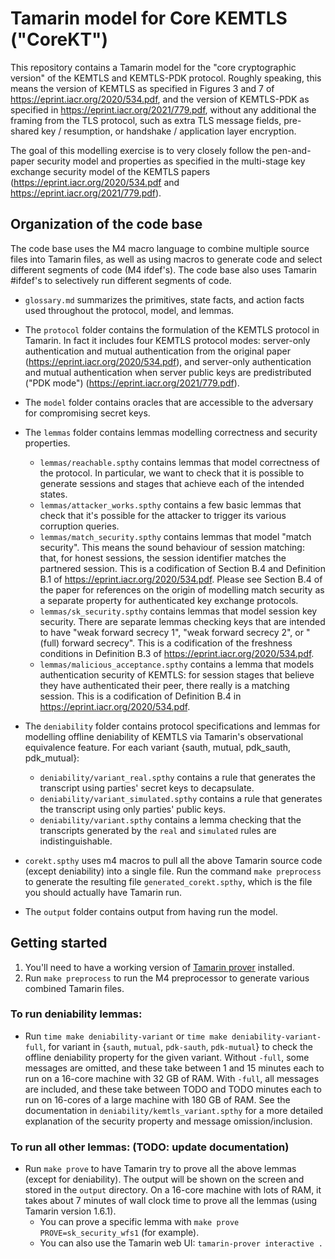 # Tamarin model for Core KEMTLS ("CoreKT")

This repository contains a Tamarin model for the "core cryptographic version" of the KEMTLS and KEMTLS-PDK protocol.  Roughly speaking, this means the version of KEMTLS as specified in Figures 3 and 7 of https://eprint.iacr.org/2020/534.pdf, and the version of KEMTLS-PDK as specified in https://eprint.iacr.org/2021/779.pdf, without any additional the framing from the TLS protocol, such as extra TLS message fields, pre-shared key / resumption, or handshake / application layer encryption.

The goal of this modelling exercise is to very closely follow the pen-and-paper security model and properties as specified in the multi-stage key exchange security model of the KEMTLS papers (https://eprint.iacr.org/2020/534.pdf and https://eprint.iacr.org/2021/779.pdf).

## Organization of the code base

The code base uses the M4 macro language to combine multiple source files into Tamarin files, as well as using macros to generate code and select different segments of code (M4 ifdef's).  The code base also uses Tamarin #ifdef's to selectively run different segments of code.

- `glossary.md` summarizes the primitives, state facts, and action facts used throughout the protocol, model, and lemmas.

- The `protocol` folder contains the formulation of the KEMTLS protocol in Tamarin.  In fact it includes four KEMTLS protocol modes: server-only authentication and mutual authentication from the original paper (https://eprint.iacr.org/2020/534.pdf), and server-only authentication and mutual authentication when server public keys are predistributed ("PDK mode") (https://eprint.iacr.org/2021/779.pdf).

- The `model` folder contains oracles that are accessible to the adversary for compromising secret keys.

- The `lemmas` folder contains lemmas modelling correctness and security properties.

	- `lemmas/reachable.spthy` contains lemmas that model correctness of the protocol. In particular, we want to check that it is possible to generate sessions and stages that achieve each of the intended states.
	- `lemmas/attacker_works.spthy` contains a few basic lemmas that check that it's possible for the attacker to trigger its various corruption queries.
	- `lemmas/match_security.spthy` contains lemmas that model "match security". This means the sound behaviour of session matching: that, for honest sessions, the session identifier matches the partnered session. This is a codification of Section B.4 and Definition B.1 of https://eprint.iacr.org/2020/534.pdf. Please see Section B.4 of the paper for references on the origin of modelling match security as a separate property for authenticated key exchange protocols.
	- `lemmas/sk_security.spthy` contains lemmas that model session key security. There are separate lemmas checking keys that are intended to have "weak forward secrecy 1", "weak forward secrecy 2", or "(full) forward secrecy".  This is a codification of the freshness conditions in Definition B.3 of https://eprint.iacr.org/2020/534.pdf.
	- `lemmas/malicious_acceptance.spthy` contains a lemma that models authentication security of KEMTLS: for session stages that believe they have authenticated their peer, there really is a matching session. This is a codification of Definition B.4 in https://eprint.iacr.org/2020/534.pdf.

- The `deniability` folder contains protocol specifications and lemmas for modelling offline deniability of KEMTLS via Tamarin's observational equivalence feature.  For each variant {sauth, mutual, pdk_sauth, pdk_mutual}:

	- `deniability/variant_real.spthy` contains a rule that generates the transcript using parties' secret keys to decapsulate.
	- `deniability/variant_simulated.spthy` contains a rule that generates the transcript using only parties' public keys.
	- `deniability/variant.spthy` contains a lemma checking that the transcripts generated by the `real` and `simulated` rules are indistinguishable.

- `corekt.spthy` uses m4 macros to pull all the above Tamarin source code (except deniability) into a single file.  Run the command `make preprocess` to generate the resulting file `generated_corekt.spthy`, which is the file you should actually have Tamarin run.

- The `output` folder contains output from having run the model.

## Getting started

1. You'll need to have a working version of [Tamarin prover](https://tamarin-prover.github.io) installed.
2. Run `make preprocess` to run the M4 preprocessor to generate various combined Tamarin files.

### To run deniability lemmas:

- Run `time make deniability-variant` or `time make deniability-variant-full`, for variant in {`sauth`, `mutual`, `pdk-sauth`, `pdk-mutual`} to check the offline deniability property for the given variant.  Without `-full`, some messages are omitted, and these take between 1 and 15 minutes each to run on a 16-core machine with 32 GB of RAM.  With `-full`, all messages are included, and these take between TODO and TODO minutes each to run on 16-cores of a large machine with 180 GB of RAM.  See the documentation in `deniability/kemtls_variant.spthy` for a more detailed explanation of the security property and message omission/inclusion.

### To run all other lemmas: (TODO: update documentation)

- Run `make prove` to have Tamarin try to prove all the above lemmas (except for deniability).  The output will be shown on the screen and stored in the `output` directory.  On a 16-core machine with lots of RAM, it takes about 7 minutes of wall clock time to prove all the lemmas (using Tamarin version 1.6.1).
	- You can prove a specific lemma with `make prove PROVE=sk_security_wfs1` (for example).
	- You can also use the Tamarin web UI: `tamarin-prover interactive .`

